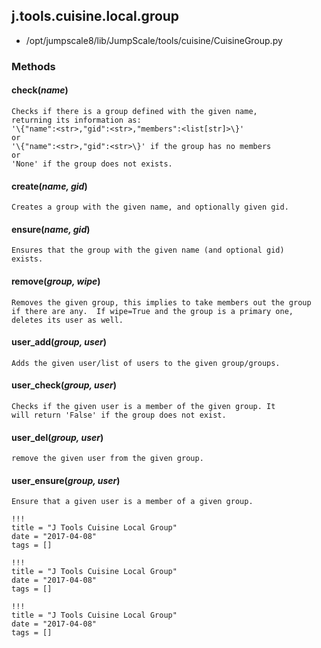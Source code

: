 <!-- toc -->
## j.tools.cuisine.local.group

- /opt/jumpscale8/lib/JumpScale/tools/cuisine/CuisineGroup.py

### Methods

#### check(*name*) 

```
Checks if there is a group defined with the given name,
returning its information as:
'\{"name":<str>,"gid":<str>,"members":<list[str]>\}'
or
'\{"name":<str>,"gid":<str>\}' if the group has no members
or
'None' if the group does not exists.

```

#### create(*name, gid*) 

```
Creates a group with the given name, and optionally given gid.

```

#### ensure(*name, gid*) 

```
Ensures that the group with the given name (and optional gid)
exists.

```

#### remove(*group, wipe*) 

```
Removes the given group, this implies to take members out the group
if there are any.  If wipe=True and the group is a primary one,
deletes its user as well.

```

#### user_add(*group, user*) 

```
Adds the given user/list of users to the given group/groups.

```

#### user_check(*group, user*) 

```
Checks if the given user is a member of the given group. It
will return 'False' if the group does not exist.

```

#### user_del(*group, user*) 

```
remove the given user from the given group.

```

#### user_ensure(*group, user*) 

```
Ensure that a given user is a member of a given group.

```


```
!!!
title = "J Tools Cuisine Local Group"
date = "2017-04-08"
tags = []
```

```
!!!
title = "J Tools Cuisine Local Group"
date = "2017-04-08"
tags = []
```

```
!!!
title = "J Tools Cuisine Local Group"
date = "2017-04-08"
tags = []
```

